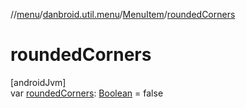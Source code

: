 //[menu](../../../index.md)/[danbroid.util.menu](../index.md)/[MenuItem](index.md)/[roundedCorners](rounded-corners.md)

# roundedCorners

[androidJvm]\
var [roundedCorners](rounded-corners.md): [Boolean](https://kotlinlang.org/api/latest/jvm/stdlib/kotlin/-boolean/index.html) = false

